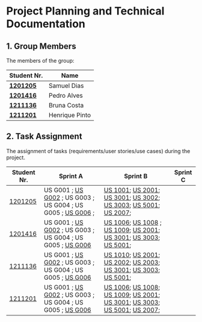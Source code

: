 # Project Planning and Technical Documentation

## 1. Group Members

The members of the group:

| Student Nr.	                     | Name	          |
|----------------------------------|----------------|
| **[1201205](1201205/readme.md)** | Samuel Dias    |
| **[1201416](1201416/readme.md)** | Pedro Alves    |
| **[1211136](1211136/readme.md)** | Bruna Costa    |
| **[1211201](1211201/readme.md)** | Henrique Pinto |


## 2. Task Assignment

The assignment of tasks (requirements/user stories/use cases) during the project.

| Student Nr.	                   | Sprint A                                                                                                                    | Sprint B                                                                               | Sprint C |
|--------------------------------|-----------------------------------------------------------------------------------------------------------------------------|----------------------------------------------------------------------------------------|----------|
| [1201205](1201205/readme.md)  | US G001 ; [US G002](SPRINT%20A/US_G002/readme.md) ; US G003 ; US G004 ; US G005 ; [US G006](SPRINT%20A/US_G006/readme.md) ; | [US 1001](SPRINT%20B/US_1001/readme.md); [US 2001](SPRINT%20B/US_2001/readme.md); [US 3001](SPRINT%20B/US_3001/readme.md); [US 3002](SPRINT%20B/US_3002/readme.md); [US 3003](SPRINT%20B/US_3003/readme.md);  [US 5001](SPRINT%20B/US_5001/US5001_Group8.pptx); [US 2007](SPRINT%20B/US_2007/readme.md); |                   |          |
| [1201416](1201416/readme.md)   | US G001 ; [US G002](SPRINT%20A/US_G002/readme.md) ; US G003 ; US G004 ; US G005 ; [US G006](SPRINT%20A/US_G006/readme.md)   | [US 1006](SPRINT%20B/US_1006/readme.md); [US 1008](SPRINT%20B/US_1008/readme.md) ; [US 1009](SPRINT%20B/US_1009/readme.md); [US 2001](SPRINT%20B/US_2001/readme.md); [US 3001](SPRINT%20B/US_3001/readme.md); [US 3003](SPRINT%20B/US_3003/readme.md);  [US 5001](SPRINT%20B/US_5001/US5001_Group8.pptx); |          |
| [1211136](1211136/readme.md)   | US G001 ; [US G002](SPRINT%20A/US_G002/readme.md) ; US G003 ; US G004 ; US G005 ; [US G006](SPRINT%20A/US_G006/readme.md)   | [US 1010](SPRINT%20B/US_1010/readme.md); [US 2001](SPRINT%20B/US_2001/readme.md); [US 2002](SPRINT%20B/US_2002/readme.md); [US 2003](SPRINT%20B/US_2003/readme.md); [US 3001](SPRINT%20B/US_3001/readme.md); [US 3003](SPRINT%20B/US_3003/readme.md); [US 5001](SPRINT%20B/US_5001/US5001_Group8.pptx);                                                                                        |          |
| [1211201](1211201/readme.md)   | US G001 ; [US G002](SPRINT%20A/US_G002/readme.md) ; US G003 ; US G004 ; US G005 ; [US G006](SPRINT%20A/US_G006/readme.md)   | [US 1006](SPRINT%20B/US_1006/readme.md); [US 1008](SPRINT%20B/US_1008/readme.md); [US 1009](SPRINT%20B/US_1009/readme.md);  [US 2001](SPRINT%20B/US_2001/readme.md); [US 3001](SPRINT%20B/US_3001/readme.md); [US 3003](SPRINT%20B/US_3003/readme.md); [US 5001](SPRINT%20B/US_5001/US5001_Group8.pptx); [US 2007](SPRINT%20B/US_2007/readme.md);                                                                                       |          |
